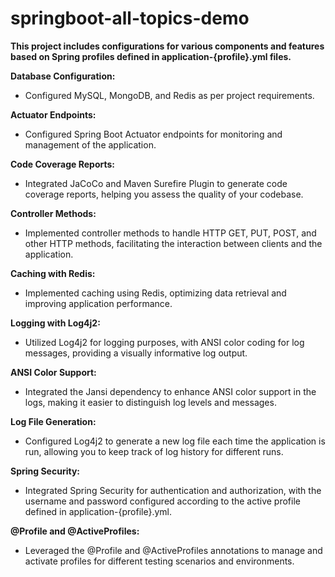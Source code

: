 # springboot-all-topics-demo

**This project includes configurations for various components and features based on Spring profiles defined in application-{profile}.yml files.**

**Database Configuration:**
- Configured MySQL, MongoDB, and Redis as per project requirements.

**Actuator Endpoints:**
- Configured Spring Boot Actuator endpoints for monitoring and management of the application.

**Code Coverage Reports:**
- Integrated JaCoCo and Maven Surefire Plugin to generate code coverage reports, helping you assess the quality of your codebase.

**Controller Methods:**
- Implemented controller methods to handle HTTP GET, PUT, POST, and other HTTP methods, facilitating the interaction between clients and the application.

**Caching with Redis:**
- Implemented caching using Redis, optimizing data retrieval and improving application performance.

**Logging with Log4j2:**
- Utilized Log4j2 for logging purposes, with ANSI color coding for log messages, providing a visually informative log output.

**ANSI Color Support:**
- Integrated the Jansi dependency to enhance ANSI color support in the logs, making it easier to distinguish log levels and messages.

**Log File Generation:**
- Configured Log4j2 to generate a new log file each time the application is run, allowing you to keep track of log history for different runs.

**Spring Security:**
- Integrated Spring Security for authentication and authorization, with the username and password configured according to the active profile defined in application-{profile}.yml.

**@Profile and @ActiveProfiles:**
- Leveraged the @Profile and @ActiveProfiles annotations to manage and activate profiles for different testing scenarios and environments.
